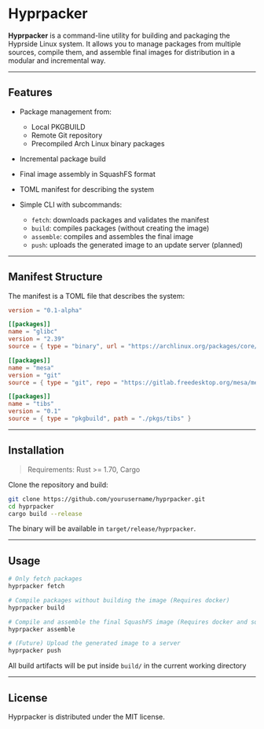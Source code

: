 # Hyprpacker

**Hyprpacker** is a command-line utility for building and packaging the Hyprside Linux system. It allows you to manage packages from multiple sources, compile them, and assemble final images for distribution in a modular and incremental way.

---

## Features

* Package management from:

  * Local PKGBUILD
  * Remote Git repository
  * Precompiled Arch Linux binary packages
* Incremental package build
* Final image assembly in SquashFS format
* TOML manifest for describing the system
* Simple CLI with subcommands:

  * `fetch`: downloads packages and validates the manifest
  * `build`: compiles packages (without creating the image)
  * `assemble`: compiles and assembles the final image
  * `push`: uploads the generated image to an update server (planned)

---

## Manifest Structure

The manifest is a TOML file that describes the system:

```toml
version = "0.1-alpha"

[[packages]]
name = "glibc"
version = "2.39"
source = { type = "binary", url = "https://archlinux.org/packages/core/x86_64/glibc/download" }

[[packages]]
name = "mesa"
version = "git"
source = { type = "git", repo = "https://gitlab.freedesktop.org/mesa/mesa.git", rev = "main" }

[[packages]]
name = "tibs"
version = "0.1"
source = { type = "pkgbuild", path = "./pkgs/tibs" }
```

---

## Installation

> Requirements: Rust >= 1.70, Cargo

Clone the repository and build:

```bash
git clone https://github.com/yourusername/hyprpacker.git
cd hyprpacker
cargo build --release
```

The binary will be available in `target/release/hyprpacker`.

---

## Usage

```bash
# Only fetch packages
hyprpacker fetch

# Compile packages without building the image (Requires docker)
hyprpacker build

# Compile and assemble the final SquashFS image (Requires docker and squashfs-tools)
hyprpacker assemble

# (Future) Upload the generated image to a server
hyprpacker push
```

All build artifacts will be put inside `build/` in the current working directory

---

## License

Hyprpacker is distributed under the MIT license.
